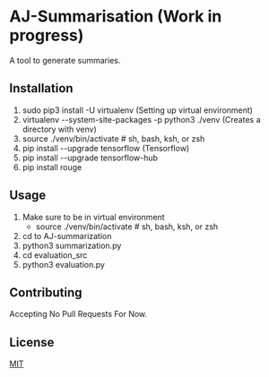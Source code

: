 # AJ-Summarisation (Work in progress)

A tool to generate summaries. 

## Installation

1. sudo pip3 install -U virtualenv (Setting up virtual environment)
2. virtualenv --system-site-packages -p python3 ./venv (Creates a directory with venv)
3. source ./venv/bin/activate  # sh, bash, ksh, or zsh
4. pip install --upgrade tensorflow (Tensorflow)
5. pip install --upgrade tensorflow-hub
6. pip install rouge


## Usage

1. Make sure to be in virtual environment
    - source ./venv/bin/activate  # sh, bash, ksh, or zsh
2. cd to AJ-summarization 
3. python3 summarization.py
4. cd evaluation_src
5. python3 evaluation.py

## Contributing

Accepting No Pull Requests For Now. 

## License
[MIT](https://choosealicense.com/licenses/mit/)